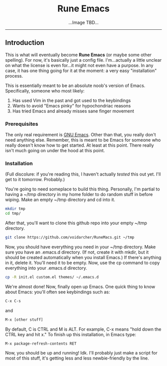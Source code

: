 <div align="center">
  
  # Rune Emacs

</div>

<div align="center">

  ...Image TBD...
  
</div>

---

## Introduction
This is what will eventually become **Rune Emacs** (or maybe some other spelling). For now, it's 
basically just a config file. I'm...actually a little unclear on what the license is even 
for...it might not even have a purpose. In any case, it has one thing going for it at the moment: 
a very easy "installation" process. 

This is essentially meant to be an absolute noob's version of Emacs. Specifically, someone who 
most likely:
1) Has used Vim in the past and got used to the keybindings 
2) Wants to avoid "Emacs pinky" for hypochondriac reasons
3) Has tried Emacs and already misses sane finger movement

### Prerequisites
The only real requirement is [GNU Emacs](https://www.gnu.org/software/emacs/). Other than that, 
you really don't need anything else. Remember, this is meant to be Emacs for someone who really 
doesn't know how to get started. At least at this point. There really isn't much going on under 
the hood at this point. 

### Installation
(Full discolure: if you're reading this, I haven't actually *tested* this out yet. I'll get 
to it tomorrow. Probably.)

You're going to need someplace to build this thing. Personally, I'm partial to having a 
~/tmp directory in my home folder to do random stuff in before wiping. Make an empty ~/tmp 
directory and cd into it. 

```sh
mkdir tmp
cd tmp/
```
After that, you'll want to clone this github repo into your empty ~/tmp directory.
```sh
git clone https://github.com/voidarcher/RuneMacs.git ~/tmp
```
Now, you should have everything you need in your ~/tmp directory. Make sure you have an 
.emacs.d directory. (If not, create it with mkdir, but it should be created automatically 
when you install Emacs.) If there's anything in it, delete it. You'll need it to be empty.
Now, use the cp command to copy everything into your .emacs.d directory.
```sh
cp -R init.el custom.el themes/ ~/.emacs.d
```
We're almost done! Now, finally open up Emacs. One quick thing to know about Emacs: you'll
often see keybindings such as: 
```sh
C-x C-s
```
and
```sh
M-x [other stuff]
```
By default, C is CTRL and M is ALT. For example, C-x means "hold down the CTRL key and hit
x." To finish up this installation, in Emacs type:
```sh
M-x package-refresh-contents RET
```
Now, you should be up and running! Idk. I'll probably just make a script for most of this
stuff, it's getting less and less newbie-friendly by the line. 
